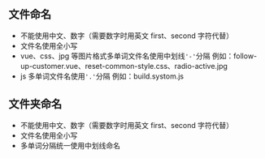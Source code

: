 ## 文件命名

- 不能使用中文、数字（需要数字时用英文 first、second 字符代替）
- 文件名使用全小写
- vue、css、jpg 等图片格式多单词文件名使用中划线`'-'`分隔
  例如：follow-up-customer.vue、reset-common-style.css、radio-active.jpg
- js 多单词文件名使用`'.'`分隔
  例如：build.systom.js

## 文件夹命名

- 不能使用中文、数字（需要数字时用英文 first、second 字符代替）
- 文件名使用全小写
- 多单词分隔统一使用中划线命名

